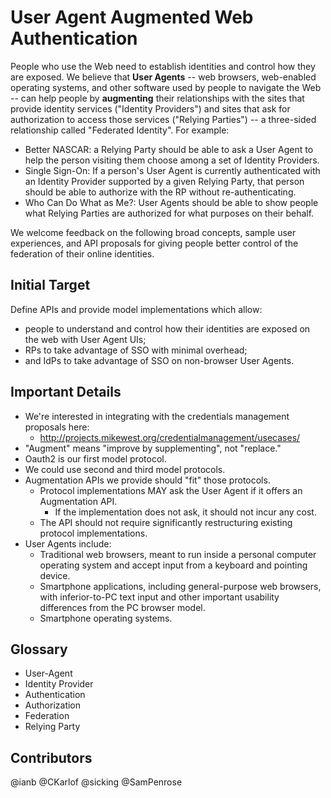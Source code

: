 User Agent Augmented Web Authentication
======================================

People who use the Web need to establish identities and control how they are exposed. We believe that **User Agents** -- web browsers, web-enabled operating systems, and other software used by people to navigate the Web -- can help people by **augmenting** their relationships with the sites that provide identity services ("Identity Providers") and sites that ask for authorization to access those services ("Relying Parties") -- a three-sided relationship called "Federated Identity". For example:

  * Better NASCAR: a Relying Party should be able to ask a User Agent to help the person visiting them choose among a set of Identity Providers.
  * Single Sign-On: If a person's User Agent is currently authenticated with an Identity Provider supported by a given Relying Party, that person should be able to authorize with the RP without re-authenticating.
  * Who Can Do What as Me?: User Agents should be able to show people what Relying Parties are authorized for what purposes on their behalf.

We welcome feedback on the following broad concepts, sample user experiences, and API proposals for giving people better control of the federation of their online identities.

Initial Target
--------------
Define APIs and provide model implementations which allow:

  - people to understand and control how their identities are exposed on the web with User Agent UIs;
  - RPs to take advantage of SSO with minimal overhead;
  - and IdPs to take advantage of SSO on non-browser User Agents.

Important Details
-----------------

  * We're interested in integrating with the credentials management proposals here:
    + http://projects.mikewest.org/credentialmanagement/usecases/
  * "Augment" means "improve by supplementing", not "replace."
  * Oauth2 is our first model protocol.
  * We could use second and third model protocols.
  * Augmentation APIs we provide should "fit" those protocols.
    + Protocol implementations MAY ask the User Agent if it offers an Augmentation API.
      - If the implementation does not ask, it should not incur any cost.
    + The API should not require significantly restructuring existing protocol implementations.
  * User Agents include:
    + Traditional web browsers, meant to run inside a personal computer operating system and accept input from a keyboard and pointing device.
    + Smartphone applications, including general-purpose web browsers, with inferior-to-PC text input and other important usability differences from the PC browser model.
    + Smartphone operating systems.


Glossary
--------

  * User-Agent
  * Identity Provider
  * Authentication
  * Authorization
  * Federation
  * Relying Party

Contributors
------------

  @ianb
  @CKarlof
  @sicking
  @SamPenrose
